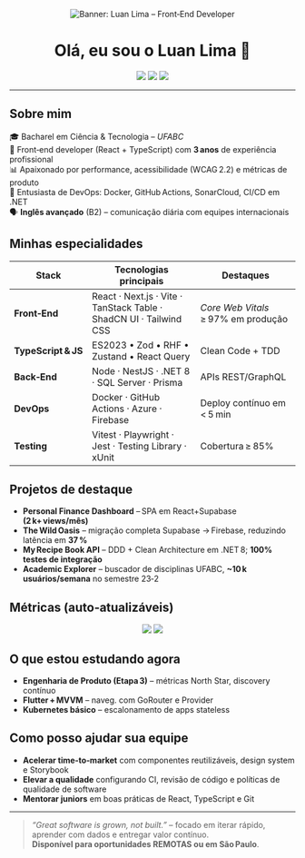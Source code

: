 
<p align="center">
  <img alt="Banner: Luan Lima – Front‑End Developer" src="https://raw.githubusercontent.com/luanlima/luanlima/main/assets/banner.svg" />
</p>

<h1 align="center">Olá, eu sou o Luan Lima 👋</h1>

<p align="center">
  <a href="mailto:luanlima.dev@gmail.com"><img src="https://img.shields.io/badge/E-mail-EA4335?style=for-the-badge&logo=gmail&logoColor=white" /></a>
  <a href="https://www.linkedin.com/in/luanlima-dev"><img src="https://img.shields.io/badge/LinkedIn-0A66C2?style=for-the-badge&logo=linkedin&logoColor=white" /></a>
  <a href="https://luanlima.dev"><img src="https://img.shields.io/badge/Portfólio-000000?style=for-the-badge&logo=github&logoColor=white" /></a>
</p>

---

## Sobre mim
🎓 Bacharel em Ciência & Tecnologia – *UFABC*  
💼 Front‑end developer (React + TypeScript) com **3 anos** de experiência profissional  
📊 Apaixonado por performance, acessibilidade (WCAG 2.2) e métricas de produto  
🚀 Entusiasta de DevOps: Docker, GitHub Actions, SonarCloud, CI/CD em .NET  
🗣 **Inglês avançado** (B2) – comunicação diária com equipes internacionais

## Minhas especialidades
| Stack | Tecnologias principais | Destaques |
|-------|-----------------------|-----------|
| **Front‑End** | React · Next.js · Vite · TanStack Table · ShadCN UI · Tailwind CSS | *Core Web Vitals* ≥ 97% em produção |
| **TypeScript & JS** | ES2023 • Zod • RHF • Zustand • React Query | Clean Code + TDD |
| **Back‑End** | Node · NestJS · .NET 8 · SQL Server · Prisma | APIs REST/GraphQL | 
| **DevOps** | Docker · GitHub Actions · Azure · Firebase | Deploy contínuo em < 5 min |
| **Testing** | Vitest · Playwright · Jest · Testing Library · xUnit | Cobertura ≥ 85% |

## Projetos de destaque
<!-- Use “pinned” repos, mas deixe os KPIs aqui para recrutar ter contexto -->
- **Personal Finance Dashboard** – SPA em React+Supabase **(2 k+ views/mês)**  
- **The Wild Oasis** – migração completa Supabase → Firebase, reduzindo latência em **37 %**  
- **My Recipe Book API** – DDD + Clean Architecture em .NET 8; **100% testes de integração**  
- **Academic Explorer** – buscador de disciplinas UFABC, **~10 k usuários/semana** no semestre 23‑2

## Métricas (auto‑atualizáveis)
<p align="center">
  <img src="https://github-readme-stats.vercel.app/api?username=luanlima&show_icons=true&theme=default&hide=stars,issues" />
  <img src="https://github-readme-streak-stats.herokuapp.com/?user=luanlima&theme=default" />
</p>

## O que estou estudando agora
- **Engenharia de Produto (Etapa 3)** – métricas North Star, discovery contínuo  
- **Flutter + MVVM** – naveg. com GoRouter e Provider  
- **Kubernetes básico** – escalonamento de apps stateless

## Como posso ajudar sua equipe
- **Acelerar time‑to‑market** com componentes reutilizáveis, design system e Storybook  
- **Elevar a qualidade** configurando CI, revisão de código e políticas de qualidade de software  
- **Mentorar juniors** em boas práticas de React, TypeScript e Git  

---

> *“Great software is grown, not built.”* – focado em iterar rápido, aprender com dados e entregar valor contínuo.  
> **Disponível para oportunidades REMOTAS ou em São Paulo**.

